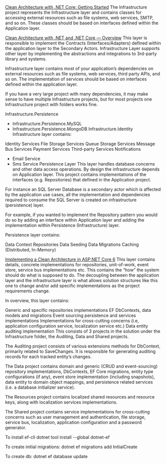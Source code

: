 ﻿[Clean Architecture with .NET Core: Getting Started](https://jasontaylor.dev/clean-architecture-getting-started/)
The Infrastructure project represents the Infrastructure layer and contains classes for accessing external resources such as file systems, web services, SMTP, and so on. These classes should be based on interfaces defined within the Application layer.

[Clean Architecture with .NET and .NET Core — Overview](https://medium.com/dotnet-hub/clean-architecture-with-dotnet-and-dotnet-core-aspnetcore-overview-introduction-getting-started-ec922e53bb97)
This layer is responsible to implement the Contracts (Interfaces/Adapters) defined within the application layer to the Secondary Actors. Infrastructure Layer supports other layer by implementing the abstractions and integrations to 3rd-party library and systems.

Infrastructure layer contains most of your application’s dependencies on external resources such as file systems, web services, third party APIs, and so on. The implementation of services should be based on interfaces defined within the application layer.

If you have a very large project with many dependencies, it may make sense to have multiple Infrastructure projects, but for most projects one Infrastructure project with folders works fine.

Infrastructure.Persistence
- Infrastructure.Persistence.MySQL
- Infrastructure.Persistence.MongoDB
Infrastructure.Identity
Infrastructure layer contains:

Identity Services
File Storage Services
Queue Storage Services
Message Bus Services
Payment Services
Third-party Services
Notifications
- Email Service
- Sms Service
Persistence Layer
This layer handles database concerns and other data access operations. By design the infrastructure depends on Application layer. This project contains implementations of the interfaces (e.g. Repositories) that defined in the Application project.

For instance an SQL Server Database is a secondary actor which is affected by the application use cases, all the implementation and dependencies required to consume the SQL Server is created on infrastructure (persistence) layer.

For example, if you wanted to implement the Repository pattern you would do so by adding an interface within Application layer and adding the implementation within Persistence (Infrastructure) layer.

Persistence layer contains:

Data Context
Repositories
Data Seeding
Data Migrations
Caching (Distributed, In-Memory)

[Implementing a Clean Architecture in ASP.NET Core 6](https://thecodewrapper.com/dev/implementing-clean-architecture-in-aspnetcore-6/)
This layer contains details, concrete implementations for repositories, unit-of-work, event store, service bus implementations etc. This contains the “how” the system should do what is supposed to do. The decoupling between the application layer and the infrastructure layer is what allows solution structures like this one to change and/or add specific implementations as the project requirements change.

In overview, this layer contains:

Generic and specific repositories implementations
EF DbContexts, data models and migrations
Event sourcing persistence and services implementations
Implementations for cross-cutting concerns (i.e, application configuration service, localization service etc.)
Data entity auditing implementation
This consists of 3 projects in the solution under the Infrastructure folder, the Auditing, Data and Shared projects.

The Auditing project consists of various extensions methods for DbContext, primarily related to SaveChanges. It is responsible for generating auditing records for each tracked entity’s changes.

The Data project contains domain and generic (CRUD and event-sourcing) repository implementations, DbContexts, EF Core migrations, entity type configurations (if any), event store implementation (including snapshots), data entity to domain object mappings, and persistence related services (i.e. a database initializer service).

The Resources project contains localized shared resources and resource keys, along with localization services implementations.

The Shared project contains service implementations for cross-cutting concerns such as user management and authentication, file storage, service bus, localization, application configuration and a password generator.

To install ef-cli
dotnet tool install --global dotnet-ef

To create initial migrations:
dotnet ef migrations add InitialCreate

To create db:
dotnet ef database update